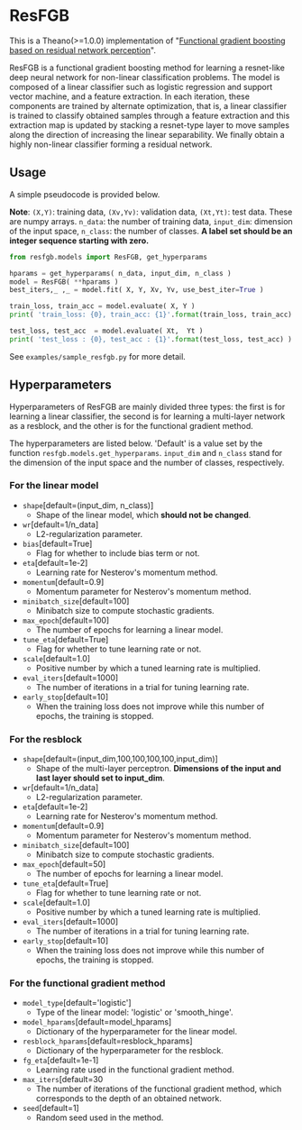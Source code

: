 # ResFGB
This is a Theano(>=1.0.0) implementation of "[Functional gradient boosting based on residual network perception](https://arxiv.org/abs/1802.09031)".

ResFGB is a functional gradient boosting method for learning a resnet-like deep neural network for non-linear classification problems. The model is composed of a linear classifier such as logistic regression and support vector machine, and a feature extraction.
In each iteration, these components are trained by alternate optimization, that is, a linear classifier is trained to classify obtained samples through a feature extraction and this extraction map is updated by stacking a resnet-type layer to move samples along the direction of increasing the linear separability. We finally obtain a highly non-linear classifier forming a residual network.

## Usage
A simple pseudocode is provided below.

__Note__: `(X,Y)`: training data, `(Xv,Yv)`: validation data, `(Xt,Yt)`: test data.
These are numpy arrays.
`n_data`: the number of training data, `input_dim`: dimension of the input space, `n_class`: the number of classes.
__A label set should be an integer sequence starting with zero.__

```python
from resfgb.models import ResFGB, get_hyperparams

hparams = get_hyperparams( n_data, input_dim, n_class )
model = ResFGB( **hparams )
best_iters,_ ,_ = model.fit( X, Y, Xv, Yv, use_best_iter=True )

train_loss, train_acc = model.evaluate( X, Y )
print( 'train_loss: {0}, train_acc: {1}'.format(train_loss, train_acc) )

test_loss, test_acc  = model.evaluate( Xt,  Yt )
print( 'test_loss : {0}, test_acc : {1}'.format(test_loss, test_acc) )
```

See `examples/sample_resfgb.py` for more detail.

## Hyperparameters
Hyperparameters of ResFGB are mainly divided three types: the first is for learning a linear classifier, the second is for learning a multi-layer network as a resblock, and the other is for the functional gradient method.

The hyperparameters are listed below.
'Default' is a value set by the function `resfgb.models.get_hyperparams`.
`input_dim` and `n_class` stand for the dimension of the input space and the number of classes, respectively.

### For the linear model
- `shape`[default=(input\_dim, n\_class)]
	- Shape of the linear model, which __should not be changed__.
- `wr`[default=1/n_data]
	- L2-regularization parameter.
- `bias`[default=True]
	- Flag for whether to include bias term or not.
- `eta`[default=1e-2]
	- Learning rate for Nesterov's momentum method.
- `momentum`[default=0.9]
	- Momentum parameter for Nesterov's momentum method.
- `minibatch_size`[default=100]
	- Minibatch size to compute stochastic gradients.
- `max_epoch`[default=100]
	- The number of epochs for learning a linear model.
- `tune_eta`[default=True]
	- Flag for whether to tune learning rate or not.
- `scale`[default=1.0] 
	- Positive number by which a tuned learning rate is multiplied.
- `eval_iters`[default=1000]
	- The number of iterations in a trial for tuning learning rate.
- `early_stop`[default=10]
	- When the training loss does not improve while this number of epochs, the training is stopped. 

### For the resblock
- `shape`[default=(input_dim,100,100,100,100,input_dim)]
	- Shape of the multi-layer perceptron. __Dimensions of the input and last layer should set to input_dim__.
- `wr`[default=1/n_data]
	- L2-regularization parameter.
- `eta`[default=1e-2]
	- Learning rate for Nesterov's momentum method.
- `momentum`[default=0.9] 
	- Momentum parameter for Nesterov's momentum method.
- `minibatch_size`[default=100]
	- Minibatch size to compute stochastic gradients.
- `max_epoch`[default=50]
	- The number of epochs for learning a linear model.
- `tune_eta`[default=True]
	- Flag for whether to tune learning rate or not.
- `scale`[default=1.0]
	- Positive number by which a tuned learning rate is multiplied.
- `eval_iters`[default=1000]
	- The number of iterations in a trial for tuning learning rate.
- `early_stop`[default=10]
	- When the training loss does not improve while this number of epochs, the training is stopped. 

### For the functional gradient method
- `model_type`[default='logistic']
	- Type of the linear model: 'logistic' or 'smooth_hinge'.
- `model_hparams`[default=model_hparams] 
	- Dictionary of the hyperparameter for the linear model.
- `resblock_hparams`[default=resblock_hparams] 
	- Dictionary of the hyperparameter for the resblock.
- `fg_eta`[default=1e-1]
	- Learning rate used in the functional gradient method.
- `max_iters`[default=30
	- The number of iterations of the functional gradient method, which corresponds to the depth of an obtained network. 
- `seed`[default=1]
   - Random seed used in the method.
